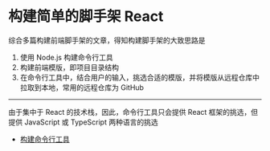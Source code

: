# 构建简单的脚手架 React

综合多篇构建前端脚手架的文章，得知构建脚手架的大致思路是

1. 使用 Node.js 构建命令行工具
2. 构建前端模版，即项目目录结构
3. 在命令行工具中，结合用户的输入，挑选合适的模版，并将模版从远程仓库中拉取到本地，常用的远程仓库为 GitHub

---

由于集中于 React 的技术栈，因此，命令行工具只会提供 React 框架的挑选，但提供 JavaScript 或 TypeScript 两种语言的挑选

- [构建命令行工具](./build-command-line-tool.md)



